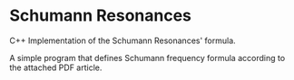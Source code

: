 # Schumann Resonances
C++ Implementation of the Schumann Resonances' formula.  
  
A simple program that defines Schumann frequency formula according to the attached PDF article.
